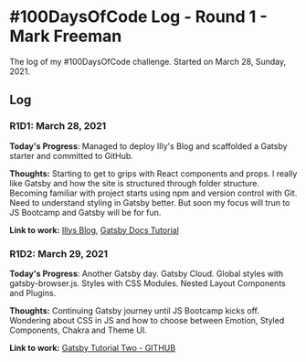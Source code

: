 # #100DaysOfCode Log - Round 1 - Mark Freeman

The log of my #100DaysOfCode challenge. Started on March 28, Sunday, 2021.

## Log

### R1D1: March 28, 2021

**Today's Progress**: Managed to deploy Illy's Blog and scaffolded a Gatsby starter and committed to GitHub.

**Thoughts:** Starting to get to grips with React components and props. I really like Gatsby and how the site is structured through folder structure. Becoming familiar with project starts using npm and version control with Git. Need to understand styling in Gatsby better. But soon my focus will trun to JS Bootcamp and Gatsby will be for fun. 

**Link to work:** [Illys Blog](https://illys-blog.vercel.app/), [Gatsby Docs Tutorial](https://illys-blog.vercel.app/)

### R1D2: March 29, 2021

**Today's Progress**: Another Gatsby day. Gatsby Cloud. Global styles with gatsby-browser.js. Styles with CSS Modules. Nested Layout Components and Plugins. 

**Thoughts:** Continuing Gatsby journey until JS Bootcamp kicks off. Wondering about CSS in JS and how to choose between Emotion, Styled Components, Chakra and Theme UI.

**Link to work:** [Gatsby Tutorial Two - GITHUB](https://github.com/PugConDoin/gatsby-tutorial-part-two) 
